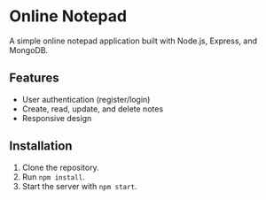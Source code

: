 # Online Notepad
A simple online notepad application built with Node.js, Express, and MongoDB.

## Features
- User authentication (register/login)
- Create, read, update, and delete notes
- Responsive design

## Installation
1. Clone the repository.
2. Run `npm install`.
3. Start the server with `npm start`.
